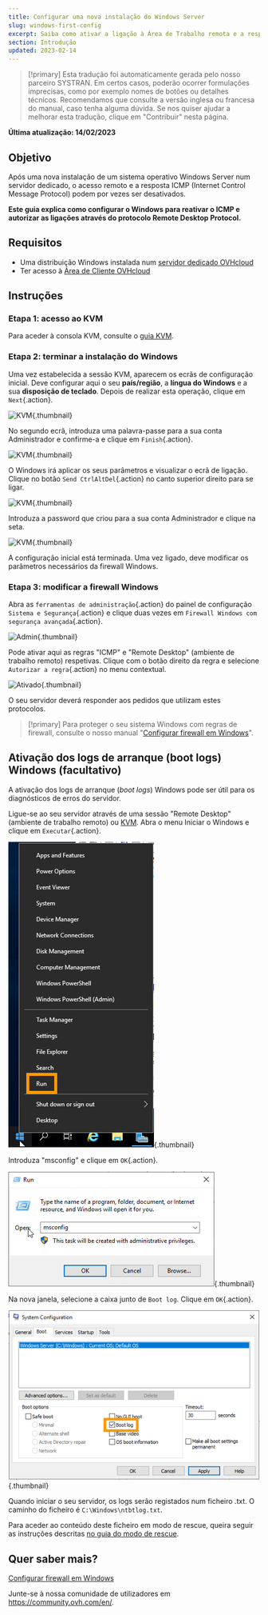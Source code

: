 ```yaml
---
title: Configurar uma nova instalação do Windows Server
slug: windows-first-config
excerpt: Saiba como ativar a ligação à Área de Trabalho remota e a resposta ICMP
section: Introdução
updated: 2023-02-14
---
```


> [!primary]
> Esta tradução foi automaticamente gerada pelo nosso parceiro SYSTRAN. Em certos casos, poderão ocorrer formulações imprecisas, como por exemplo nomes de botões ou detalhes técnicos. Recomendamos que consulte a versão inglesa ou francesa do manual, caso tenha alguma dúvida. Se nos quiser ajudar a melhorar esta tradução, clique em "Contribuir" nesta página.
>

**Última atualização: 14/02/2023**

## Objetivo

Após uma nova instalação de um sistema operativo Windows Server num servidor dedicado, o acesso remoto e a resposta ICMP (Internet Control Message Protocol) podem por vezes ser desativados.

**Este guia explica como configurar o Windows para reativar o ICMP e autorizar as ligações através do protocolo Remote Desktop Protocol.**

## Requisitos

- Uma distribuição Windows instalada num [servidor dedicado OVHcloud](https://www.ovhcloud.com/pt/bare-metal/)
- Ter acesso à [Área de Cliente OVHcloud](https://www.ovh.com/auth/?action=gotomanager&from=https://www.ovh.pt/&ovhSubsidiary=pt)

## Instruções

### Etapa 1: acesso ao KVM

Para aceder à consola KVM, consulte o [guia KVM](https://docs.ovh.com/pt/dedicated/usar-ipmi-servidores-dedicados/#utilizar-o-kvm-atraves-do-seu-browser-apenas-para-os-servidores-mais-recentes).

### Etapa 2: terminar a instalação do Windows

Uma vez estabelecida a sessão KVM, aparecem os ecrãs de configuração inicial. Deve configurar aqui o seu **país/região**, a **língua do Windows** e a sua **disposição de teclado**. Depois de realizar esta operação, clique em `Next`{.action}.

![KVM](images/setup-03.png){.thumbnail}

No segundo ecrã, introduza uma palavra-passe para a sua conta Administrador e confirme-a e clique em `Finish`{.action}.

![KVM](images/setup-04.png){.thumbnail}

O Windows irá aplicar os seus parâmetros e visualizar o ecrã de ligação. Clique no botão `Send CtrlAltDel`{.action} no canto superior direito para se ligar.

![KVM](images/setup-05.png){.thumbnail}

Introduza a password que criou para a sua conta Administrador e clique na seta.

![KVM](images/setup-06.png){.thumbnail}

A configuração inicial está terminada. Uma vez ligado, deve modificar os parâmetros necessários da firewall Windows.

### Etapa 3: modificar a firewall Windows

Abra as `ferramentas de administração`{.action} do painel de configuração `Sistema e Segurança`{.action} e clique duas vezes em `Firewall Windows com segurança avançada`{.action}.

![Admin](images/windows4.png){.thumbnail}

Pode ativar aqui as regras "ICMP" e "Remote Desktop" (ambiente de trabalho remoto) respetivas. Clique com o botão direito da regra e selecione `Autorizar a regra`{.action} no menu contextual.

![Ativado](images/windows5.png){.thumbnail}

O seu servidor deverá responder aos pedidos que utilizam estes protocolos.

> [!primary]
> Para proteger o seu sistema Windows com regras de firewall, consulte o nosso manual "[Configurar firewall em Windows](https://docs.ovh.com/pt/dedicated/firewall-windows/)".
>

## Ativação dos logs de arranque (boot logs) Windows (facultativo)

A ativação dos logs de arranque (*boot logs*) Windows pode ser útil para os diagnósticos de erros do servidor.

Ligue-se ao seu servidor através de uma sessão "Remote Desktop" (ambiente de trabalho remoto) ou [KVM](https://docs.ovh.com/pt/dedicated/usar-ipmi-servidores-dedicados/#utilizar-o-kvm-atraves-do-seu-browser-apenas-para-os-servidores-mais-recentes). Abra o menu Iniciar o Windows e clique em `Executar`{.action}.

![Bootlog](images/windowsboot1.png){.thumbnail}

Introduza "msconfig" e clique em `OK`{.action}.

![Bootlog](images/windowsboot2.png){.thumbnail}

Na nova janela, selecione a caixa junto de `Boot log`. Clique em `OK`{.action}.

![Bootlog](images/windowsboot3.png){.thumbnail}

Quando iniciar o seu servidor, os logs serão registados num ficheiro .txt. O caminho do ficheiro é `C:\Windows\ntbtlog.txt`.

Para aceder ao conteúdo deste ficheiro em modo de rescue, queira seguir as instruções descritas [no guia do modo de rescue](https://docs.ovh.com/pt/dedicated/rescue_mode/).

## Quer saber mais?

[Configurar firewall em Windows](https://docs.ovh.com/pt/dedicated/firewall-windows/)

Junte-se à nossa comunidade de utilizadores em <https://community.ovh.com/en/>.